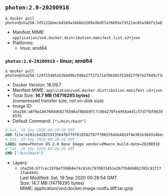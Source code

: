## `photon:2.0-20200918`

```console
$ docker pull photon@sha256:7d5131bbecbd169a16bbb3289a3bd97a76695e73521ac85a380713a6745f1525
```

-	Manifest MIME: `application/vnd.docker.distribution.manifest.list.v2+json`
-	Platforms:
	-	linux; amd64

### `photon:2.0-20200918` - linux; amd64

```console
$ docker pull photon@sha256:129f25495a52bb69bc508a17f271f14708302f520427f07e2f0d9cf3df33e955
```

-	Docker Version: 18.09.7
-	Manifest MIME: `application/vnd.docker.distribution.manifest.v2+json`
-	Total Size: **14.7 MB (14716295 bytes)**  
	(compressed transfer size, not on-disk size)
-	Image ID: `sha256:a6f0a1b67604d68276590af8bbb97c7c864270fe4958a4d1c57d7f8f663965fb`
-	Default Command: `["\/bin\/bash"]`

```dockerfile
# Sat, 19 Sep 2020 00:28:20 GMT
ADD file:e282cbd2821913564fbff9f818582f87ff065764de4824f4e383e364314bec3b in / 
# Sat, 19 Sep 2020 00:28:20 GMT
LABEL name=Photon OS 2.0 Base Image vendor=VMware build-date=20200918
# Sat, 19 Sep 2020 00:28:20 GMT
CMD ["/bin/bash"]
```

-	Layers:
	-	`sha256:677cec1978ef39868e74c81dc79f0033451e267fb849882703c91f271fab44d1`  
		Last Modified: Sat, 19 Sep 2020 00:28:54 GMT  
		Size: 14.7 MB (14716295 bytes)  
		MIME: application/vnd.docker.image.rootfs.diff.tar.gzip

